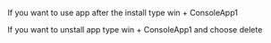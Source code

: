 If you want to use app after the install type win + ConsoleApp1


If you want to unstall app type win + ConsoleApp1 and choose delete 
